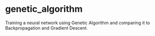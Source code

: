 # genetic_algorithm
Training a neural network using Genetic Algorithm and comparing it to Backpropagation and Gradient Descent.

